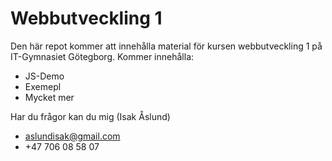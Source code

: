 # Webbutveckling 1

Den här repot kommer att innehålla material för kursen webbutveckling 1 på IT-Gymnasiet Götegborg.
Kommer innehålla:
* JS-Demo
* Exemepl
* Mycket mer

Har du frågor kan du mig (Isak Åslund)
* aslundisak@gmail.com
* +47 706 08 58 07
